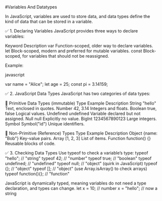 #Variables And Datatypes


In JavaScript, variables are used to store data, and data types define the kind of data that can be stored in a variable.

✅ 1. Declaring Variables
JavaScript provides three ways to declare variables:
 

  Keyword	       Description
   var        	  Function-scoped, older way to declare variables.
   let	          Block-scoped, modern and preferred for mutable variables.
  const	          Block-scoped, for variables that should not be reassigned.


  Example:

javascript

  var name = "Alice";
  let age = 25;
  const pi = 3.14159;


  ✅ 2. JavaScript Data Types
JavaScript has two categories of data types:

🔹 Primitive Data Types (immutable)
Type	           Example	              Description
String	          "hello"	          Text, enclosed in quotes.
Number             42, 3.14	          Integers and floats.
Boolean            true, false	      Logical values.
Undefined	       undefined	      Variable declared but not assigned.
Null	           null               Explicitly no value.
BigInt	           1234567890123      Large integers.
Symbol	          Symbol("id")	      Unique identifiers.

🔹 Non-Primitive (Reference) Types
Type	          Example	       Description
Object	        {name: "Bob"}	   Key-value pairs.
Array	         [1, 2, 3]	       List of items.
Function	    function() {}  	   Reusable blocks of code.


✅ 3. Checking Data Types
Use typeof to check a variable’s type:
typeof "hello";         // "string"
typeof 42;              // "number"
typeof true;            // "boolean"
typeof undefined;       // "undefined"
typeof null;            // "object" (quirk in JavaScript)
typeof {};              // "object"
typeof [];              // "object" (use Array.isArray() to check arrays)
typeof function(){};    // "function"



JavaScript is dynamically typed, meaning variables do not need a type declaration, and types can change.
    let x = 10;     // number
    x = "hello";    // now a string
